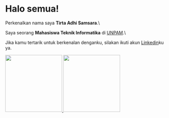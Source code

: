 # Halo semua! 

Perkenalkan nama saya **Tirta Adhi Samsara**.\

Saya seorang **Mahasiswa Teknik Informatika** di [UNPAM](https://unpam.ac.id/).\

Jika kamu tertarik untuk berkenalan denganku, silakan ikuti akun [Linkedin](https://www.linkedin.com/in/tirtaadhisamsara/)ku ya.

<p align="left">
<a href="https://github.com/tirtadhi">
  <img height="180em" src="https://github-readme-stats-eight-theta.vercel.app/api?username=tirtadhi&show_icons=true&theme=algolia&include_all_commits=true&count_private=true"/>
  <img height="180em" src="https://github-readme-stats-eight-theta.vercel.app/api/top-langs/?username=tirtadhi&layout=compact&langs_count=8&theme=algolia"/>
</a>
</p>

